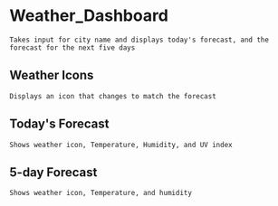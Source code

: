 # Weather_Dashboard
    Takes input for city name and displays today's forecast, and the forecast for the next five days

## Weather Icons
    Displays an icon that changes to match the forecast

## Today's Forecast
    Shows weather icon, Temperature, Humidity, and UV index

## 5-day Forecast 
    Shows weather icon, Temperature, and humidity